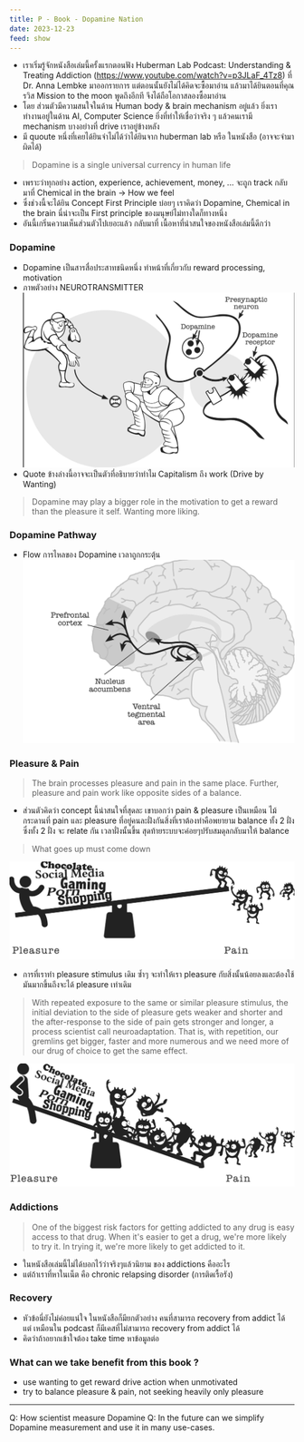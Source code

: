 ```yaml
---
title: P - Book - Dopamine Nation
date: 2023-12-23
feed: show
---
```

- เราเริ่มรู้จักหนังสือเล่มนี้ครั้งแรกตอนฟัง Huberman Lab Podcast: Understanding & Treating Addiction (https://www.youtube.com/watch?v=p3JLaF_4Tz8) ที่  Dr. Anna Lembke มาออกรายการ แต่ตอนนั้นยังไม่ได้คิดจะซื้อมาอ่าน แล้วมาได้ยินตอนที่คุณ รวิส Mission to the moon พูดถึงอีกที จึงได้ถือโอกาสลองซื้อมาอ่าน
- โดย ส่วนตัวมีความสนใจในด้าน Human body & brain mechanism อยู่แล้ว ยิ่งเราทำงานอยู่ในด้าน AI, Computer Science ยิ่งที่ทำให้เชื่อว่าจริง ๆ แล้วคนเรามี mechanism บางอย่างที่ drive เราอยู่ข้างหลัง
- มี quoute หนึ่งที่เคยได้ยินจำไม่ได้ว่าได้ยินจาก huberman lab หรือ ในหนังสือ (อาจจะจำมาผิดได้)

> Dopamine is a single universal currency in human life 

- เพราะว่าทุกอย่าง action, experience, achievement, money, ... จะถูก track กลับมาที่ Chemical in the brain -> How we feel
- ซึ่งช่วงนี้จะได้ยิน Concept First Principle บ่อยๆ เราคิดว่า Dopamine, Chemical in the brain นี่น่าจะเป็น First principle ของมนุษย์ไม่ทางใดก็ทางหนึ่ง
- อันนี้เกริ่นความเห็นส่วนตัวไปเยอะแล้ว กลับมาที่ เนื้อหาที่น่าสนใจของหนังสือเล่มนี้ดีกว่า

###  Dopamine
- Dopamine เป็นสารสื่อประสาทชนิดหนึ่ง ทำหน้าที่เกี่ยวกับ reward processing, motivation
- ภาพตัวอย่าง NEUROTRANSMITTER ![](/assets/img/dopamine_nerualtransmitter.jpg)
- Quote ข้างล่างนี้อาจจะเป็นตัวที่อธิบายว่าทำไม Capitalism ถึง work (Drive by Wanting)
> Dopamine may play a bigger role in the motivation to get a reward than the pleasure it self. Wanting more liking.

### Dopamine Pathway
- Flow การไหลของ Dopamine เวลาถูกกระตุ้น ![](/assets/img/dopamine_pathway.jpeg)

### Pleasure & Pain
> The brain processes pleasure and pain in the same place. Further, pleasure and pain work like opposite sides of a balance.

- ส่วนตัวคิดว่า concept นี้น่าสนใจที่สุดละ เขาบอกว่า pain & pleasure เป็นเหมือน ไม้กระดานที่ pain และ pleasure ที่อยู่คนละฝั่งกันสิ่งที่เราต้องทำคือพยายาม balance ทั้ง 2 ฝั่ง ซึ่งทั้ง 2 ฝั่ง จะ relate กัน เวลาฝั่งนั้นขึ้น สุดท้ายระบบจะค่อยๆปรับสมดุลกลับมาให้ balance

 > What goes up must come down
 
![](/assets/img/pleasure_and_pain_balance.jpeg)
 
- การที่เราทำ pleasure stimulus  เดิม ซ้ำๆ จะทำให้เรา pleasure กับสิ่งนั้นน้อยลงและต้องใช้มันมากขึ้นถึงจะได้ pleasure เท่าเดิม

> With repeated exposure to the same or similar pleasure stimulus, the initial deviation to the side of pleasure gets weaker and shorter and the after-response to the side of pain gets stronger and longer, a process scientist call neuroadaptation. That is, with repetition, our gremlins get bigger, faster and more numerous and we need more of our drug of choice to get the same effect. 

![](/assets/img/pleasure_and_pain_balance_shorter.jpeg)

### Addictions
> One of the biggest risk factors for getting addicted to any drug is easy access to that drug. When it's easier to get a drug, we're more likely to try it. In trying it, we're more likely to get addicted to it.

- ในหนังสือเล่มนี้ไม่ได้บอกไว้ว่าจริงๆแล้วนิยาม ของ addictions คืออะไร
- แต่ถ้าเราที่หาในเน็ต คือ chronic relapsing disorder (การติดเรื้อรัง)

### Recovery
- หัวข้อนี่ยังไม่ค่อยแน่ใจ ในหนังสือก็มียกตัวอย่าง คนที่สามารถ recovery from addict ได้ แต่ เหมือนใน podcast ก็มีเคสที่ไม่สามารถ recovery from addict ได้
- คิดว่าถ้าอยากเข้าใจต้อง take time หาข้อมูลต่อ

### What can we take benefit from this book ?
- use wanting to get reward drive action when unmotivated
- try to balance pleasure & pain, not seeking heavily only pleasure

---
Q: How scientist measure Dopamine
Q: In the future can we simplify Dopamine measurement and use it in many use-cases.
